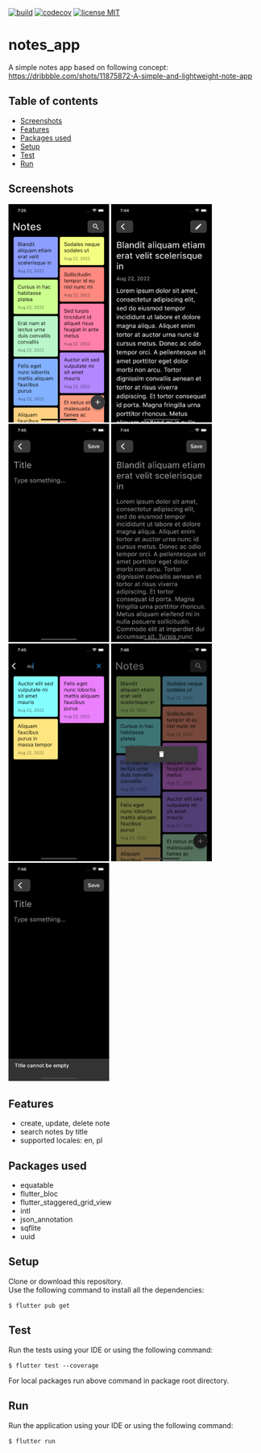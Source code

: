 <a href="https://github.com/gzaber/notes_app/actions"><img src="https://img.shields.io/github/workflow/status/gzaber/notes_app/main" alt="build"></a>
<a href="https://codecov.io/gh/gzaber/notes_app"><img src="https://codecov.io/gh/gzaber/notes_app/branch/master/graph/badge.svg" alt="codecov"></a>
<a href="https://opensource.org/licenses/MIT"><img src="https://img.shields.io/github/license/gzaber/notes_app" alt="license MIT"></a>

# notes_app

A simple notes app based on following concept:  
https://dribbble.com/shots/11875872-A-simple-and-lightweight-note-app

## Table of contents

- [Screenshots](#screenshots)
- [Features](#features)
- [Packages used](#packages-used)
- [Setup](#setup)
- [Test](#test)
- [Run](#run)

## Screenshots

[<img alt="Notes overview page" width="200px" src=".screenshots/notes_overview.png" />](_screenshots/notes_overview.png)
[<img alt="Note page" width="200px" src=".screenshots/note.png" />](.screenshots/note.png)
[<img alt="Create note" width="200px" src=".screenshots/manage_note_create.png" />](.screenshots/manage_note_create.png)
[<img alt="Update note" width="200px" src=".screenshots/manage_note_update.png" />](.screenshots/manage_note_update.png)
[<img alt="Search note" width="200px" src=".screenshots/search.png" />](.screenshots/search.png)
[<img alt="Delete note" width="200px" src=".screenshots/delete.png" />](.screenshots/delete.png)
[<img alt="Empty title error" width="200px" src=".screenshots/manage_note_error.png" />](.screenshots/manage_note_error.png)

## Features

- create, update, delete note
- search notes by title
- supported locales: en, pl

## Packages used

- equatable
- flutter_bloc
- flutter_staggered_grid_view
- intl
- json_annotation
- sqflite
- uuid

## Setup

Clone or download this repository.  
Use the following command to install all the dependencies:

```
$ flutter pub get
```

## Test

Run the tests using your IDE or using the following command:

```
$ flutter test --coverage
```

For local packages run above command in package root directory.

## Run

Run the application using your IDE or using the following command:

```
$ flutter run
```
